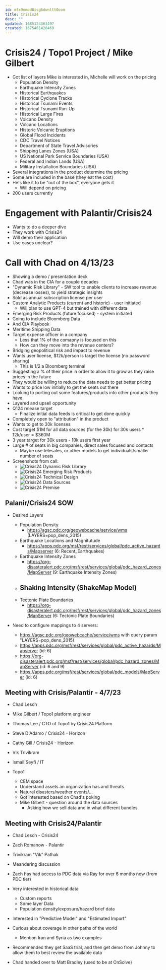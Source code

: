 ```yaml
---
id: mfx9mmod8isg5dwnltt0oom
title: Crisis24
desc: ""
updated: 1685124363497
created: 1675461426469
---
```


# Crisis24 / Topo1 Project / Mike Gilbert

- Got list of layers Mike is interested in, Michelle will work on the pricing
  - Population Density
  - Earthquake Intensity Zones
  - Historical Earthquakes
  - Historical Cyclone Tracks
  - Historical Tsunami Events
  - Historical Tsunami Run-Up
  - Historical Large Fires
  - Volcano Density
  - Volcano Locations
  - Historic Volcanic Eruptions
  - Global Flood Incidents
  - CDC Travel Notices
  - Department of State Travel Advisories
  - Shipping Lanes Zones (USA)
  - US National Park Service Boundaries (USA)
  - Federal and Indian Lands (USA)
  - Military Installation Boundaries (USA)
- Several integrations in the product determine the pricing
- Some are included in the base (they eat the cost)
- He's like it to be "out of the box", everyone gets it
  - Will depend on pricing
- 200 users currently

# Engagement with Palantir/Crisis24

- Wants to do a deeper dive
- They work with Crisis24
- Will demo their application
- Use cases unclear?

# Call with Chad on 4/13/23

- Showing a demo / presentation deck
- Chad was in the CIA for a couple decades
- "Dynamic Risk Library" - SW tool to enable clients to increase revenue (decrease losses), to yield strategic insights
- Sold as annual subscription license per user
- Custom Analytic Products (current and historic) - user initiated
  - Will plan to use GPT-4 but trained with different data
- Emerging Risk Products (future focused) - system initiated
- Going to include Bloomberg Data
- And CIA Playbook
- Meritime Shipping Data
- Target expense officer in a company
  - Less that 1% of the comapny is focused on this
  - How can they move into the revenue centers?
- Bridging geopolitical risk and impact to revenue
- Wants user license, $12k/person is target the license (no password sharing)
  - This is 1/2 a Bloomberg terminal
- Suggesting a % of their price in order to allow it to grow as they raise prices in the future
- They would be willing to reduce the data needs to get better pricing
- Wants to price low initially to get the seats out there
- Looking to porting out some features/products into other products they have
- Layered and upsell opportunity
- Q124 release target
  - Finalize initial data feeds is critical to get done quickly
- Completely open to "attribution" in the product
- Wants to get to 30k licenses
- Cost target $1M for all data sources (for the 30k) for 30k users \* 12k/user = $360M
- 3 year target for 30k users - 10k users first year
- Large # of seats in big companies, direct sales focused and contacts
  - Maybe use telesales, or other models to get individuals/smaller number of seats
- Screenshots from call:
  - ![Crisis24 Dynamic Risk Library](images/Crisis24-1.png)
  - ![Crisis24 Emerging Risk Products](images/Crisis24-2.png)
  - ![Crisis24 Technical Design](images/Crisis24-3.png)
  - ![Crisis24 Data Sources](images/Crisis24-4.png)
  - ![Crisis24 Premise](images/Crisis24-5.png)

## Palanir/Crisis24 SOW

- Desired Layers

  - Population Density
    - https://agsc.pdc.org/geowebcache/service/wms (LAYERS=pop_dens_2015)
  - Earthquake Locations and Magnitutude
    - https://apps.pdc.org/msf/rest/services/global/pdc_active_hazards/Mapserver (6: Recent_Earthquakes)
  - Earthquake Intensity Zones
    - https://org-disasteralert.pdc.org/msf/rest/services/global/pdc_hazard_zones/MapServer (9: Earthquake Intensity Zones)
  - ## Shaking Intensity (ShakeMap Model)
  - Tectonic Plate Boundaries
    - https://org-disasteralert.pdc.org/msf/rest/services/global/pdc_hazard_zones/MapServer (6: Tectonic Plate Boundaries)

- Need to configure mappings to 4 servers:
  - https://agsc.pdc.org/geowebcache/service/wms with query param "LAYERS=pop_dens_2015)
  - https://apps.pdc.org/msf/rest/services/global/pdc_active_hazards/Mapserver (id: 6)
  - https://org-disasteralert.pdc.org/msf/rest/services/global/pdc_hazard_zones/MapServer (id: 6 and 9)
  - https://apps.pdc.org/msf/rest/services/global/pdc_models/MapServer (id: 6)

## Meeting with Crisis/Palantir - 4/7/23

- Chad Lesch
- Mike Gilbert / Topo1 platform engineer
- Thomas Lee / CTO of Topo1 by Crisis24 Platform
- Steve D'Adamo / Crisis24 - Horizon
- Cathy Gill / Crisis24 - Horizon

- Vik Trivikram
- Ismail Seyfi / IT

- Topo1
  - CEM space
  - Understand assets an organization has and threats
  - Natural disasters/weather events/...
  - Got interested based on Chad's poking
  - Mike Gilbert - question around the data sources
    - Asking how we sell data and in what different bundles

## Meeting with Crisis24/Palantir

- Chad Lesch - Crisis24
- Zach Romanow - Palantir
- Trivikram "Vik" Pathak

- Meandering discussion
- Zach has had access to PDC data via Ray for over 6 months now (from PDC tier)
- Very interested in historical data
  - Custom reports
  - Some layer Data
  - Population density/exposure/hazard brief data
- Interested in "Predictive Model" and "Estimated Import"
- Curious about coverage in other paths of the world
  - Mention Iran and Syria as two examples
- Recommended they get SaaS trial, and then get demo from Johnny to allow them to best review the available data

- Chad handed over to Matt Bradley (used to be at OnSolve)

